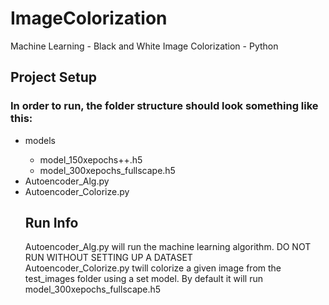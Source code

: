 # ImageColorization
Machine Learning - Black and White Image Colorization - Python

## Project Setup 
### In order to run, the folder structure should look something like this:
<ul>
  <li>models</li>
  <ul>
    <li>model_150xepochs++.h5</li>
    <li>model_300xepochs_fullscape.h5</li>
  </ul>
<li>Autoencoder_Alg.py</li>
<li>Autoencoder_Colorize.py</li>


## Run Info
Autoencoder_Alg.py will run the machine learning algorithm. DO NOT RUN WITHOUT SETTING UP A DATASET  
Autoencoder_Colorize.py twill colorize a given image from the test_images folder using a set model. By default it will run model_300xepochs_fullscape.h5

